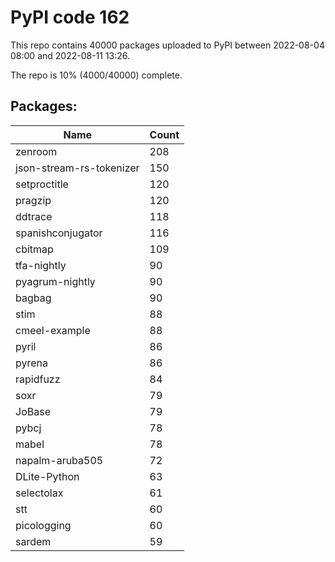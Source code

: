 # PyPI code 162

This repo contains 40000 packages uploaded to PyPI between 
2022-08-04 08:00 and 2022-08-11 13:26.

The repo is 10% (4000/40000) complete.

## Packages:

| Name  | Count |
| ----- | ----- |
| zenroom | 208 |
| json-stream-rs-tokenizer | 150 |
| setproctitle | 120 |
| pragzip | 120 |
| ddtrace | 118 |
| spanishconjugator | 116 |
| cbitmap | 109 |
| tfa-nightly | 90 |
| pyagrum-nightly | 90 |
| bagbag | 90 |
| stim | 88 |
| cmeel-example | 88 |
| pyril | 86 |
| pyrena | 86 |
| rapidfuzz | 84 |
| soxr | 79 |
| JoBase | 79 |
| pybcj | 78 |
| mabel | 78 |
| napalm-aruba505 | 72 |
| DLite-Python | 63 |
| selectolax | 61 |
| stt | 60 |
| picologging | 60 |
| sardem | 59 |


